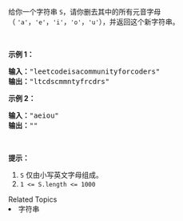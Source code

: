 <p>给你一个字符串&nbsp;<code>S</code>，请你删去其中的所有元音字母（&nbsp;<code>&#39;a&#39;</code>，<code>&#39;e&#39;</code>，<code>&#39;i&#39;</code>，<code>&#39;o&#39;</code>，<code>&#39;u&#39;</code>），并返回这个新字符串。</p>

<p>&nbsp;</p>

<p><strong>示例 1：</strong></p>

<pre><strong>输入：</strong>&quot;leetcodeisacommunityforcoders&quot;
<strong>输出：</strong>&quot;ltcdscmmntyfrcdrs&quot;
</pre>

<p><strong>示例 2：</strong></p>

<pre><strong>输入：</strong>&quot;aeiou&quot;
<strong>输出：</strong>&quot;&quot;
</pre>

<p>&nbsp;</p>

<p><strong>提示：</strong></p>

<ol>
	<li><code>S</code> 仅由小写英文字母组成。</li>
	<li><code>1 &lt;= S.length &lt;= 1000</code></li>
</ol>
<div><div>Related Topics</div><div><li>字符串</li></div></div>